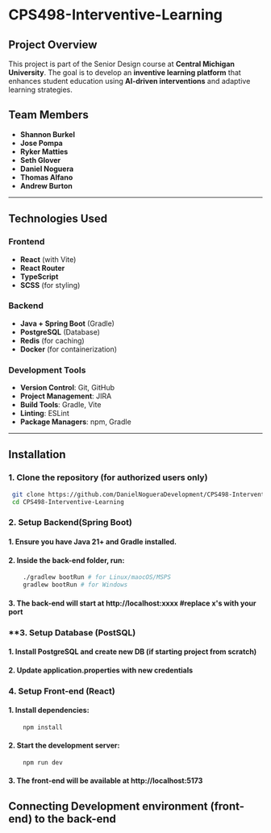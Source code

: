 # CPS498-Interventive-Learning

## Project Overview
This project is part of the Senior Design course at **Central Michigan University**. The goal is to develop an **inventive learning platform** that enhances student education using **AI-driven interventions** and adaptive learning strategies.

## Team Members
- **Shannon Burkel**
- **Jose Pompa**
- **Ryker Matties**
- **Seth Glover**
- **Daniel Noguera**
- **Thomas Alfano**
- **Andrew Burton**

---

## **Technologies Used**
### **Frontend**
- **React** (with Vite)
- **React Router**
- **TypeScript**
- **SCSS** (for styling)

### **Backend**
- **Java + Spring Boot** (Gradle)
- **PostgreSQL** (Database)
- **Redis** (for caching)
- **Docker** (for containerization)

### **Development Tools**
- **Version Control**: Git, GitHub
- **Project Management**: JIRA
- **Build Tools**: Gradle, Vite
- **Linting**: ESLint
- **Package Managers**: npm, Gradle

---

## **Installation**
### **1. Clone the repository (for authorized users only)**
```bash
 git clone https://github.com/DanielNogueraDevelopment/CPS498-Interventive-Learning.git
 cd CPS498-Interventive-Learning
```
### **2. Setup Backend(Spring Boot)**
#### 1. Ensure you have Java 21+ and Gradle installed.
#### 2. Inside the back-end folder, run: 
```bash
    ./gradlew bootRun # for Linux/maocOS/MSPS
    gradlew bootRun # for Windows
```
#### 3. The back-end will start at http://localhost:xxxx #replace x's with your port
### **3. Setup Database (PostSQL)
#### 1. Install PostgreSQL and create new DB (if starting project from scratch)
#### 2. Update application.properties with new credentials
### **4. Setup Front-end (React)**
#### 1. Install dependencies: 
```bash
    npm install 
```
#### 2. Start the development server: 
```bash
    npm run dev
```
#### 3. The front-end will be available at http://localhost:5173 
## **Connecting Development environment (front-end) to the back-end**

